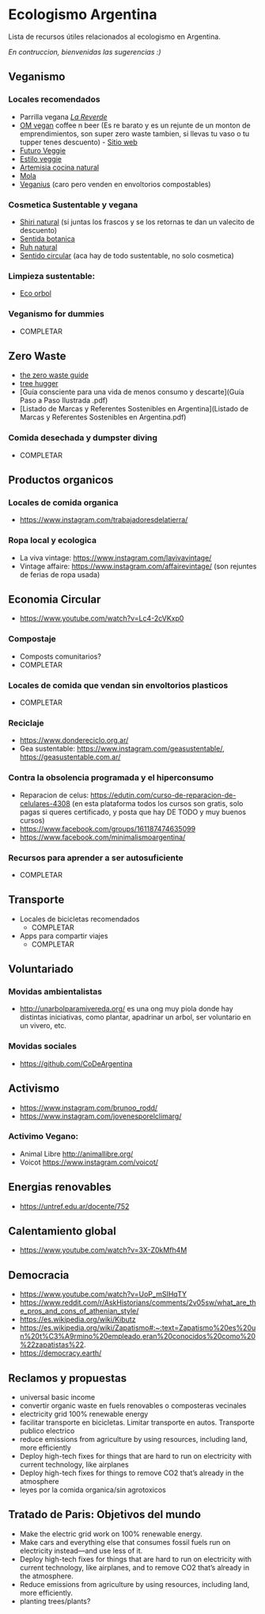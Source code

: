 # Ecologismo Argentina
Lista de recursos útiles relacionados al ecologismo en Argentina. 

_En contruccion, bienvenidas las sugerencias :)_

## Veganismo
### Locales recomendados
- Parrilla vegana [_La Reverde_](https://www.instagram.com/lareverdebsas/)
- [OM vegan](https://www.instagram.com/om.vegancoffee/) coffee n beer (Es re barato y es un rejunte de un monton de emprendimientos, son super zero waste tambien, si llevas tu vaso o tu tupper tenes descuento) - [Sitio web](https://om-vegan-coffee-shop-beer.myshopify.com/)
- [Futuro Veggie](https://www.instagram.com/futuro_veggie/)
- [Estilo veggie](https://linktr.ee/estiloveggie)
- [Artemisia cocina natural](https://www.instagram.com/artemisiacocinanatural/)
- [Mola](https://www.instagram.com/mola.com.ar/)
- [Veganius](https://www.instagram.com/veganius_/) (caro pero venden en envoltorios compostables) 

### Cosmetica Sustentable y vegana
- [Shiri natural](https://www.shirinatural.com.ar/) (si juntas los frascos y se los retornas te dan un valecito de descuento)
- [Sentida botanica](https://www.sentidabotanica.com/)
- [Ruh natural](https://www.instagram.com/ruhnatural/)
- [Sentido circular](https://www.sentidocircular.com/) (aca hay de todo sustentable, no solo cosmetica)

### Limpieza sustentable:
- [Eco orbol](https://linktr.ee/eco.orbol)

### Veganismo for dummies
- COMPLETAR

## Zero Waste
- [the zero waste guide](https://www.instagram.com/thezerowasteguide/)
- [tree hugger](https://www.treehugger.com/tour-of-my-zero-waste-kitchen-5024951)
- [Guía consciente para una vida de menos consumo y descarte](Guía Paso a Paso Ilustrada .pdf)
- [Listado de Marcas y Referentes Sostenibles en Argentina](Listado de Marcas y Referentes Sostenibles en Argentina.pdf)

### Comida desechada y dumpster diving
- COMPLETAR

## Productos organicos

### Locales de comida organica
- https://www.instagram.com/trabajadoresdelatierra/

### Ropa local y ecologica
- La viva vintage: https://www.instagram.com/lavivavintage/
- Vintage affaire: https://www.instagram.com/affairevintage/
(son rejuntes de ferias de ropa usada)

## Economia Circular
- https://www.youtube.com/watch?v=Lc4-2cVKxp0

### Compostaje
- Composts comunitarios?
- COMPLETAR

### Locales de comida que vendan sin envoltorios plasticos
- COMPLETAR

### Reciclaje
- https://www.dondereciclo.org.ar/
- Gea sustentable: https://www.instagram.com/geasustentable/, https://geasustentable.com.ar/

### Contra la obsolencia programada y el hiperconsumo
- Reparacion de celus: https://edutin.com/curso-de-reparacion-de-celulares-4308 (en esta plataforma todos los cursos son gratis, solo pagas si queres certificado, y posta que hay DE TODO y muy buenos cursos) 
- https://www.facebook.com/groups/161187474635099
- https://www.facebook.com/minimalismoargentina/

### Recursos para aprender a ser autosuficiente
  - COMPLETAR

## Transporte
- Locales de bicicletas recomendados
  - COMPLETAR
- Apps para compartir viajes
  - COMPLETAR
  
## Voluntariado

### Movidas ambientalistas
- http://unarbolparamivereda.org/ es una ong muy piola donde hay distintas iniciativas, como plantar, apadrinar un arbol, ser voluntario en un vivero, etc. 

### Movidas sociales
- https://github.com/CoDeArgentina

## Activismo
- https://www.instagram.com/brunoo_rodd/
- https://www.instagram.com/jovenesporelclimarg/
### Activimo Vegano:
- Animal Libre http://animallibre.org/
- Voicot https://www.instagram.com/voicot/

## Energias renovables
- https://untref.edu.ar/docente/752

## Calentamiento global
- https://www.youtube.com/watch?v=3X-Z0kMfh4M

## Democracia
- https://www.youtube.com/watch?v=UoP_mSIHqTY
- https://www.reddit.com/r/AskHistorians/comments/2v05sw/what_are_the_pros_and_cons_of_athenian_style/
- https://es.wikipedia.org/wiki/Kibutz
- https://es.wikipedia.org/wiki/Zapatismo#:~:text=Zapatismo%20es%20un%20t%C3%A9rmino%20empleado,eran%20conocidos%20como%20%22zapatistas%22.
- https://democracy.earth/

## Reclamos y propuestas
- universal basic income
- convertir organic waste en fuels renovables o composteras vecinales
- electricity grid 100% renewable energy
- facilitar transporte en bicicletas. Limitar transporte en autos. Transporte publico electrico
- reduce emissions from agriculture by using resources, including land, more efficiently
- Deploy high-tech fixes for things that are hard to run on electricity with current technology, like airplanes
- Deploy high-tech fixes for things to remove CO2 that’s already in the atmosphere
- leyes por la comida organica/sin agrotoxicos

## Tratado de Paris: Objetivos del mundo
- Make the electric grid work on 100% renewable energy.
- Make cars and everything else that consumes fossil fuels run on electricity instead—and use less of it.
- Deploy high-tech fixes for things that are hard to run on electricity with current technology, like airplanes, and to remove CO2 that’s already in the atmosphere.
- Reduce emissions from agriculture by using resources, including land, more efficiently.
- planting trees/plants?
